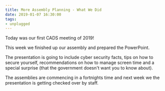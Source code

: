 ```yaml
---
title: More Assembly Planning - What We Did
date: 2019-01-07 16:30:00
tags:
- unplugged
---
```

Today was our first CADS meeting of 2019!

This week we finished up our assembly and prepared the PowerPoint.

The presentation is going to include cyber security facts, tips on how to secure yourself, recommendations on how to manage screen time and a special surprise (that the government doesn't want you to know about).

The assemblies are commencing in a fortnights time and next week we the presentation is getting checked over by staff.